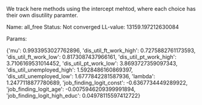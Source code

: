 We track here methods using the intercept mehtod, where each choice has their own disutility paramter.

Name: all_free
Status: Not converged
LL-value: 13159.197212630084

Params:

{'mu': 0.9933953027762896, 'dis_util_ft_work_high': 0.7275882761173593, 'dis_util_ft_work_low': 0.8173087437966161, 'dis_util_pt_work_high': 3.7106169531014452, 'dis_util_pt_work_low': 3.8693727359097343, 'dis_util_unemployed_high': 1.5928486160869397, 'dis_util_unemployed_low': 1.6777842281587936, 'lambda': 1.2477118877780689, 'job_finding_logit_const': -0.6367734449289922, 'job_finding_logit_age': -0.0075946209399991894, 'job_finding_logit_high_educ': 0.04978115597412722}
